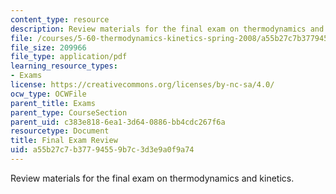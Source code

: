 ```yaml
---
content_type: resource
description: Review materials for the final exam on thermodynamics and kinetics.
file: /courses/5-60-thermodynamics-kinetics-spring-2008/a55b27c7b37794559b7c3d3e9a0f9a74_final_exam_rev.pdf
file_size: 209966
file_type: application/pdf
learning_resource_types:
- Exams
license: https://creativecommons.org/licenses/by-nc-sa/4.0/
ocw_type: OCWFile
parent_title: Exams
parent_type: CourseSection
parent_uid: c383e818-6ea1-3d64-0886-bb4cdc267f6a
resourcetype: Document
title: Final Exam Review
uid: a55b27c7-b377-9455-9b7c-3d3e9a0f9a74
---
```

Review materials for the final exam on thermodynamics and kinetics.